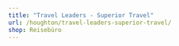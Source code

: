 ```yaml
---
title: "Travel Leaders - Superior Travel"
url: /houghton/travel-leaders-superior-travel/
shop: Reisebüro
---
```

